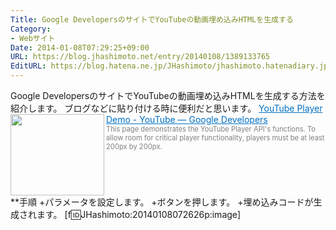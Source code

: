 ```yaml
---
Title: Google DevelopersのサイトでYouTubeの動画埋め込みHTMLを生成する
Category:
- Webサイト
Date: 2014-01-08T07:29:25+09:00
URL: https://blog.jhashimoto.net/entry/20140108/1389133765
EditURL: https://blog.hatena.ne.jp/JHashimoto/jhashimoto.hatenadiary.jp/atom/entry/12921228815717255535
---
```


Google DevelopersのサイトでYouTubeの動画埋め込みHTMLを生成する方法を紹介します。
ブログなどに貼り付ける時に便利だと思います。
<a href="https://developers.google.com/youtube/youtube_player_demo?hl=ja" target="_blank"><img class="alignleft" align="left" border="0" src="http://capture.heartrails.com/150x130/shadow?https://developers.google.com/youtube/youtube_player_demo?hl=ja" alt="" width="150" height="130" /></a><a style="color:#0070C5;" href="https://developers.google.com/youtube/youtube_player_demo?hl=ja" target="_blank">YouTube Player Demo - YouTube ― Google Developers</a><a href="http://b.hatena.ne.jp/entry/https://developers.google.com/youtube/youtube_player_demo?hl=ja" target="_blank"><img border="0" src="http://b.hatena.ne.jp/entry/image/https://developers.google.com/youtube/youtube_player_demo?hl=ja" alt="" /></a><br><span style="color: #808080;font-size: 80%;">This page demonstrates the YouTube Player API's functions. To allow room for critical player functionality, players must be at least 200px by 200px.</span><br style="clear:both;" />
**手順
+パラメータを設定します。
+ボタンを押します。
+埋め込みコードが生成されます。
[f:id:JHashimoto:20140108072626p:image]
